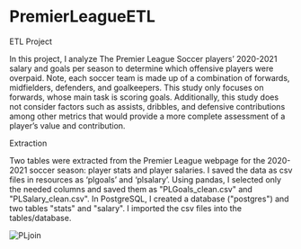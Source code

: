 # PremierLeagueETL
ETL Project

In this project, I analyze The Premier League Soccer players’ 2020-2021 salary and goals per season to determine which offensive players were overpaid. 
Note, each soccer team is made up of a combination of forwards, midfielders, defenders, and goalkeepers. This study only focuses on forwards, whose main task is scoring goals. Additionally, this study does not consider factors such as assists, dribbles, and defensive contributions among other metrics that would provide a more complete assessment of a player’s value and contribution.

Extraction

Two tables were extracted from the Premier League webpage for the 2020-2021 soccer season: player stats and player salaries.
I saved the data as csv files in resources as ‘plgoals’ and ‘plsalary’.
Using pandas, I selected only the needed columns and saved them as "PLGoals_clean.csv" and "PLSalary_clean.csv".
In PostgreSQL, I created a database ("postgres") and two tables "stats" and "salary". I imported the csv files into the tables/database.

![PLjoin](https://user-images.githubusercontent.com/89876905/131950333-3b48b613-7484-425d-a807-b69d75114ff0.PNG)

